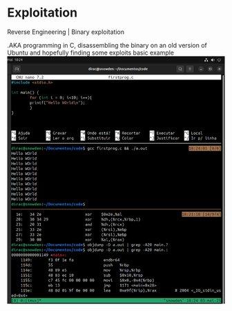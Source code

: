 # Exploitation
Reverse Engineering | Binary exploitation

.AKA programming in C, disassembling the binary on an old version of Ubuntu and hopefully finding some exploits
basic example
![Project Logo](./Captura%20de%20tela%20de%202025-05-03%2018-24-48.png)



